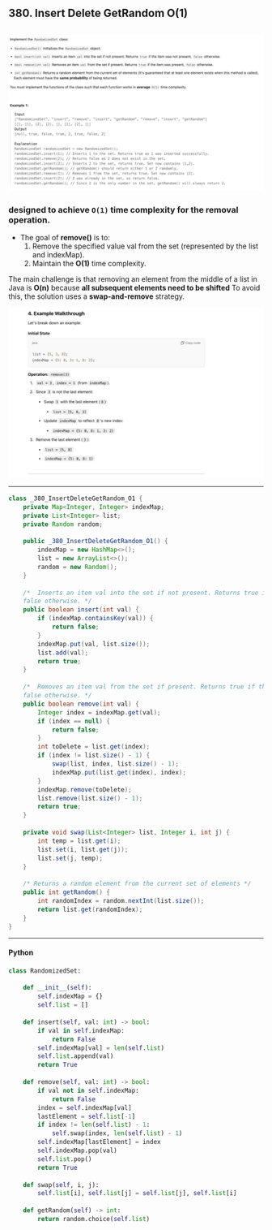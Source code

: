 ## 380. Insert Delete GetRandom O(1)

![](img/2025-01-14-17-24-10.png)
---

### designed to achieve `O(1)` time complexity for the removal operation.

- The goal of **remove()** is to:
  1. Remove the specified value val from the set (represented by the list and indexMap).
  2. Maintain the **O(1)** time complexity.

The main challenge is that removing an element from the middle of a list in Java is **O(n)** 
because **all subsequent elements need to be shifted** To avoid this, the solution uses a **swap-and-remove** strategy.


![](img/2025-01-14-18-13-00.png)


---

```java
class _380_InsertDeleteGetRandom_O1 {
    private Map<Integer, Integer> indexMap;
    private List<Integer> list;
    private Random random;

    public _380_InsertDeleteGetRandom_O1() {
        indexMap = new HashMap<>();
        list = new ArrayList<>();
        random = new Random();
    }

    /*  Inserts an item val into the set if not present. Returns true if the item was not present,
    false otherwise. */
    public boolean insert(int val) {
        if (indexMap.containsKey(val)) {
            return false;
        }
        indexMap.put(val, list.size());
        list.add(val);
        return true;
    }

    /*  Removes an item val from the set if present. Returns true if the item was present,
    false otherwise. */
    public boolean remove(int val) {
        Integer index = indexMap.get(val);
        if (index == null) {
            return false;
        }
        int toDelete = list.get(index);
        if (index != list.size() - 1) {
            swap(list, index, list.size() - 1);
            indexMap.put(list.get(index), index);
        }
        indexMap.remove(toDelete);
        list.remove(list.size() - 1);
        return true;
    }

    private void swap(List<Integer> list, Integer i, int j) {
        int temp = list.get(i);
        list.set(i, list.get(j));
        list.set(j, temp);
    }

    /* Returns a random element from the current set of elements */
    public int getRandom() {
        int randomIndex = random.nextInt(list.size());
        return list.get(randomIndex);
    }
}
```
---

#### Python

```py
class RandomizedSet:

    def __init__(self):
        self.indexMap = {}
        self.list = []

    def insert(self, val: int) -> bool:
        if val in self.indexMap:
            return False
        self.indexMap[val] = len(self.list)
        self.list.append(val)
        return True

    def remove(self, val: int) -> bool:
        if val not in self.indexMap:
            return False
        index = self.indexMap[val]
        lastElement = self.list[-1]
        if index != len(self.list) - 1:
            self.swap(index, len(self.list) - 1)
        self.indexMap[lastElement] = index
        self.indexMap.pop(val)
        self.list.pop()
        return True

    def swap(self, i, j):
        self.list[i], self.list[j] = self.list[j], self.list[i]

    def getRandom(self) -> int:
        return random.choice(self.list)
```